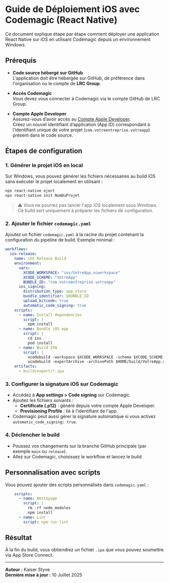 
# Guide de Déploiement iOS avec Codemagic (React Native)

Ce document explique étape par étape comment déployer une application React Native sur iOS en utilisant Codemagic depuis un environnement Windows.

## Prérequis

- **Code source hébergé sur GitHub**  
  L’application doit être hébergée sur GitHub, de préférence dans l'organisation ou le compte de **LRC Group**.

- **Accès Codemagic**  
  Vous devez vous connecter à Codemagic via le compte GitHub de LRC Group.

- **Compte Apple Developer**  
  Assurez-vous d’avoir accès au [Compte Apple Developer](https://developer.apple.com/account/).  
  Créez un nouvel identifiant d’application (App ID) correspondant à l’identifiant unique de votre projet (`com.votreentreprise.votreapp`) présent dans le code source.

## Étapes de configuration

### 1. Générer le projet iOS en local

Sur Windows, vous pouvez générer les fichiers nécessaires au build iOS sans exécuter le projet localement en utilisant :

```bash
npx react-native eject
npx react-native init NomDuProjet
```

> ⚠️ Vous ne pourrez pas lancer l'app iOS localement sous Windows. Ce build sert uniquement à préparer les fichiers de configuration.

### 2. Ajouter le fichier `codemagic.yaml`

Ajoutez un fichier `codemagic.yaml` à la racine du projet contenant la configuration du pipeline de build. Exemple minimal :

```yaml
workflows:
  ios-release:
    name: iOS Release Build
    environment:
      vars:
        XCODE_WORKSPACE: "ios/VotreApp.xcworkspace"
        XCODE_SCHEME: "VotreApp"
        BUNDLE_ID: "com.votreentreprise.votreapp"
      ios_signing:
        distribution_type: app_store
        bundle_identifier: $BUNDLE_ID
        upload_bitcode: true
        automatic_code_signing: true
    scripts:
      - name: Install dependencies
        script: |
          npm install
      - name: Bundle iOS app
        script: |
          cd ios
          pod install
      - name: Build IPA
        script: |
          xcodebuild -workspace $XCODE_WORKSPACE -scheme $XCODE_SCHEME -configuration Release -sdk iphoneos archive -archivePath $HOME/build/VotreApp.xcarchive
          xcodebuild -exportArchive -archivePath $HOME/build/VotreApp.xcarchive -exportOptionsPlist ios/exportOptions.plist -exportPath $HOME/build/export
    artifacts:
      - build/export/*.ipa
```

### 3. Configurer la signature iOS sur Codemagic

- Accédez à **App settings > Code signing** sur Codemagic.
- Ajoutez les fichiers suivants :
  - **Certificate (.p12)** : généré depuis votre compte Apple Developer.
  - **Provisioning Profile** : lié à l'identifiant de l'app.
- Codemagic peut aussi gérer la signature automatique si vous activez `automatic_code_signing: true`.

### 4. Déclencher le build

- Poussez vos changements sur la branche GitHub principale (par exemple `main` ou `release`).
- Allez sur Codemagic, choisissez le workflow et lancez le build.

## Personnalisation avec scripts

Vous pouvez ajouter des scripts personnalisés dans `codemagic.yaml` :

```yaml
    scripts:
      - name: Nettoyage
        script: |
          rm -rf node_modules
          npm install
      - name: Lint
        script: npm run lint
```

## Résultat

À la fin du build, vous obtiendrez un fichier `.ipa` que vous pouvez soumettre via App Store Connect.

---

**Auteur :** Kaiser Styve  
**Dernière mise à jour :** 10 Juillet 2025
